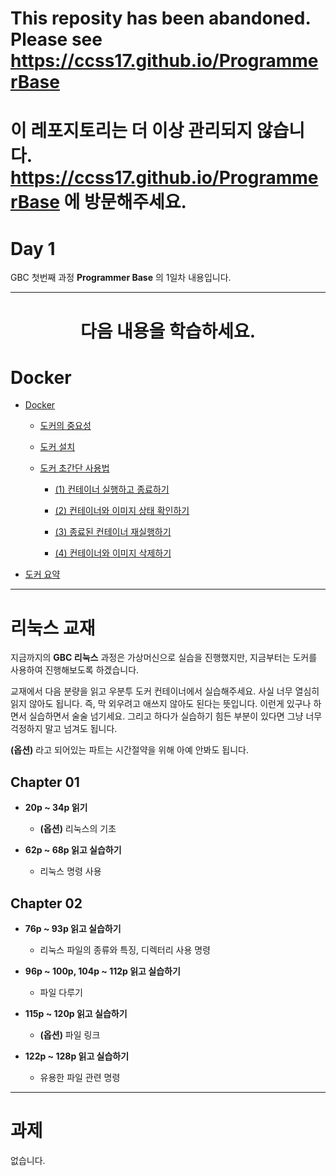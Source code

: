 # This reposity has been abandoned. Please see https://ccss17.github.io/ProgrammerBase

# 이 레포지토리는 더 이상 관리되지 않습니다. https://ccss17.github.io/ProgrammerBase 에 방문해주세요.

# Day 1

GBC 첫번째 과정 **Programmer Base** 의 1일차 내용입니다.

---

<div align="center">

# **다음 내용을 학습하세요.**

</div>

# Docker

- [Docker](https://github.com/ccss17/ProgrammerBase/blob/master/docker.md#docker-1)

  - [도커의 중요성](https://github.com/ccss17/ProgrammerBase/blob/master/docker.md#%EB%8F%84%EC%BB%A4%EC%9D%98-%EC%A4%91%EC%9A%94%EC%84%B1)

  - [도커 설치](https://github.com/ccss17/ProgrammerBase/blob/master/docker.md#%EB%8F%84%EC%BB%A4-%EC%84%A4%EC%B9%98)

  - [도커 초간단 사용법](https://github.com/ccss17/ProgrammerBase/blob/master/docker.md#%EB%8F%84%EC%BB%A4-%EC%B4%88%EA%B0%84%EB%8B%A8-%EC%82%AC%EC%9A%A9%EB%B2%95)

    - [(1) 컨테이너 실행하고 종료하기](https://github.com/ccss17/ProgrammerBase/blob/master/docker.md#1-%EC%BB%A8%ED%85%8C%EC%9D%B4%EB%84%88-%EC%8B%A4%ED%96%89%ED%95%98%EA%B3%A0-%EC%A2%85%EB%A3%8C%ED%95%98%EA%B8%B0)

    - [(2) 컨테이너와 이미지 상태 확인하기](https://github.com/ccss17/ProgrammerBase/blob/master/docker.md#2-%EC%BB%A8%ED%85%8C%EC%9D%B4%EB%84%88%EC%99%80-%EC%9D%B4%EB%AF%B8%EC%A7%80-%EC%83%81%ED%83%9C-%ED%99%95%EC%9D%B8%ED%95%98%EA%B8%B0)

    - [(3) 종료된 컨테이너 재실행하기](https://github.com/ccss17/ProgrammerBase/blob/master/docker.md#3-%EC%A2%85%EB%A3%8C%EB%90%9C-%EC%BB%A8%ED%85%8C%EC%9D%B4%EB%84%88-%EC%9E%AC%EC%8B%A4%ED%96%89%ED%95%98%EA%B8%B0)

    - [(4) 컨테이너와 이미지 삭제하기](https://github.com/ccss17/ProgrammerBase/blob/master/docker.md#4-%EC%BB%A8%ED%85%8C%EC%9D%B4%EB%84%88%EC%99%80-%EC%9D%B4%EB%AF%B8%EC%A7%80-%EC%82%AD%EC%A0%9C%ED%95%98%EA%B8%B0)

- [도커 요약](https://github.com/ccss17/ProgrammerBase/blob/master/docker.md#%EB%8F%84%EC%BB%A4-%EC%9A%94%EC%95%BD)

---

# 리눅스 교재 

지금까지의 **GBC 리눅스** 과정은 가상머신으로 실습을 진행했지만, 지금부터는 도커를 사용하여 진행해보도록 하겠습니다.

교재에서 다음 분량을 읽고 우분투 도커 컨테이너에서 실습해주세요. 사실 너무 열심히 읽지 않아도 됩니다. 즉, 막 외우려고 애쓰지 않아도 된다는 뜻입니다. 이런게 있구나 하면서 실습하면서 술술 넘기세요. 그리고 하다가 실습하기 힘든 부분이 있다면 그냥 너무 걱정하지 말고 넘겨도 됩니다. 

**(옵션)** 라고 되어있는 파트는 시간절약을 위해 아예 안봐도 됩니다.

## Chapter 01

- **20p ~ 34p 읽기**

  - **(옵션)** 리눅스의 기초 

- **62p ~ 68p 읽고 실습하기**

  - 리눅스 명령 사용

## Chapter 02

- **76p ~ 93p 읽고 실습하기**

  - 리눅스 파일의 종류와 특징, 디렉터리 사용 명령  

- **96p ~ 100p, 104p ~ 112p 읽고 실습하기**

  - 파일 다루기 

- **115p ~ 120p 읽고 실습하기**

  - **(옵션)** 파일 링크

- **122p ~ 128p 읽고 실습하기**

  - 유용한 파일 관련 명령

---

# 과제 

없습니다. 